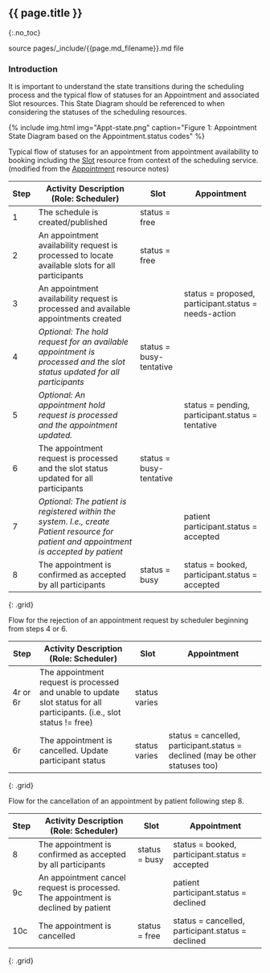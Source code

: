 ## {{ page.title }}
{:.no_toc}

source pages/\_include/{{page.md_filename}}.md  file

### Introduction

It is important to understand the state transitions during the scheduling process and the typical flow of statuses for an Appointment and associated Slot resources.  This State Diagram should be referenced to when considering the statuses of the scheduling resources.


{% include img.html img="Appt-state.png" caption="Figure 1: Appointment State Diagram based on the Appointment.status codes" %}



Typical flow of statuses for an appointment from appointment availability to booking including the [Slot](http://build.fhir.org/slot.html) resource from context of the scheduling service.  (modified from the [Appointment](http://build.fhir.org/appointment.html) resource notes)

|Step|Activity Description (Role: Scheduler)|Slot|Appointment|
|---|---|---|---|
|1|The schedule is created/published |status = free||
|2|An appointment availability request is processed to locate available slots for all participants |status = free||
|3|An appointment availability request is processed and available appointments created ||status = proposed, participant.status = needs-action|
|4|*Optional: The hold request for an available appointment is processed and the slot status updated for all participants*|status = busy-tentative||
|5|*Optional: An appointment hold request is processed and the appointment updated.*||status = pending, participant.status = tentative|
|6|The appointment request is processed and the slot status updated for all participants |status = busy-tentative||
|7|*Optional: The patient is registered within the system. I.e., create Patient resource for patient and appointment is accepted by patient*||patient participant.status = accepted|
|8|The appointment is confirmed as accepted by all participants |status = busy|status = booked, participant.status = accepted|
{: .grid}

Flow for the rejection of an appointment request by scheduler beginning from steps 4 or 6.

|Step|Activity Description (Role: Scheduler)|Slot|Appointment|
|---|---|---|---
|4r or 6r|The appointment request is processed and unable to update slot status for all participants. (i.e., slot status != free)|status varies||
|6r|The appointment is cancelled. Update participant status|status varies|status = cancelled, participant.status = declined (may be other statuses too)||
{: .grid}

Flow for the cancellation of an appointment by patient following step 8.

|Step|Activity Description (Role: Scheduler)|Slot|Appointment|
|---|---|---|---|
|8|The appointment is confirmed as accepted by all participants |status = busy|status = booked, participant.status = accepted|
|9c|An appointment cancel request is processed. The appointment is declined by patient||patient participant.status = declined|
|10c|The appointment is cancelled|status = free|status = cancelled, participant.status = declined||
{: .grid}
